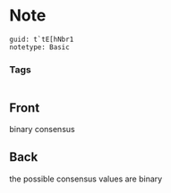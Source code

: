 # Note
```
guid: t`tE[hNbr1
notetype: Basic
```

### Tags
```
```

## Front
binary consensus

## Back
the possible consensus values are binary
